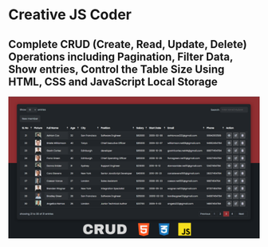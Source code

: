 # Creative JS Coder

## Complete CRUD (Create, Read, Update, Delete) Operations including Pagination, Filter Data, Show entries, Control the Table Size Using HTML, CSS and JavaScript Local Storage

<!-- Link Image -->
[![CRUD Operation Image](./img/CRUD%20with%20Pagination.png "CRUD Image")](https://abdul-rehman345.github.io/CRUD-Operation/)
